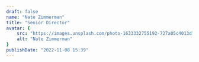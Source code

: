 ```yaml
---
draft: false
name: "Nate Zimmerman"
title: "Senior Director"
avatar: {
    src: "https://images.unsplash.com/photo-1633332755192-727a05c4013d?&fit=crop&w=280",
    alt: "Nate Zimmerman"
}
publishDate: "2022-11-08 15:39"
---
```


